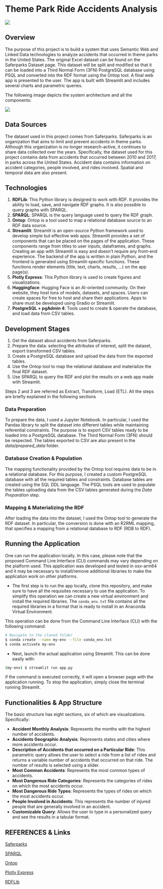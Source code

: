 # Theme Park Ride Accidents Analysis

<img src="./img/overview.png">

## Overview

The purpose of this project is to build a system that uses Semantic Web and Linked Data technologies to analyze accidents that occurred in theme parks in the United States. The original Excel dataset can be found on the Saferparks Dataset page. This dataset will be split and modified so that it can be loaded into a Third Normal Form (3FN) PostgreSQL database using PSQL and converted into the RDF format using the Ontop tool. A final web app is presented to the user. The app is built with Streamlit and includes several charts and parametric queries. 

The following image depicts the system architecture and all the components:

<img src="./img/Architecture.png">

## Data Sources

The dataset used in this project comes from Saferparks. Saferparks is an organization that aims to limit and prevent accidents in theme parks. Although this organization is no longer research-active, it continues to share data collected over the years. Specifically, the dataset
used for this project contains data from accidents that occurred between 2010 and 2017, in parks across the United States. Accident data contains information on accident categories, people involved, and rides involved. Spatial and temporal data are also present.


## Technologies

1. **RDFLib**: This Python library is designed to work with RDF. It provides the ability to load, save, and navigate RDF graphs. It is also possible to query graphs with SPARQL.
2. **SPARQL**: SPARQL is the query language used to query the RDF graph.
3. **Ontop**: Ontop is a tool used to map a relational database source to an RDF data source.
4. **Streamlit**: Streamlit is an open-source Python framework used to develop simple but effective web apps. Streamlit provides a set of components that can be placed on the pages of the application. These components range from titles to user inputs, dataframes, and graphs. Creating an app with Streamlit is easy and doesn't require any front-end experience. The backend of the app is written in plain Python, and the frontend is generated using Streamlit-specific functions. These functions render elements (title, text, charts, results, …) on the app page(s).
5. **Plotly Express**: This Python library is used to create figures and visualizations.
6. **Huggingface**: Hugging Face is an AI-oriented community. On their website, they host tons of models, datasets, and spaces. Users can create spaces for free to host and share their applications. Apps to share must be developed using Gradio or Streamlit.
7. **PostgreSQL + pgAdmin 4**: Tools used to create \& operate the database, and load data from CSV tables.


## Development Stages

1. Get the dataset about accidents from Saferparks.
2. Prepare the data: selecting the attributes of interest, split the dataset, export transformed CSV tables.
3. Create a PostgreSQL database and upload the data from the exported tables.
4. Use the Ontop tool to map the relational database and materialize the final RDF dataset.
5. Use SPARQL to query the RDF and plot the results on a web app made with Streamlit.

Steps 2 and 3 are referred as Extract, Transform, Load (ETL). All the steps are briefly
explained in the following sections


### Data Preparation

To prepare the data, I used a Jupyter Notebook. In particular, I used the Pandas library to split the dataset into different tables while maintaining referential constraints. The purpose is to export CSV tables ready to be loaded into a PostgreSQL database. The Third Normal Form (3FN) should be respected. The tables exported to CSV are also present in the *data/prepared_data* folder.

### Database Creation & Population

The mapping functionality provided by the Ontop tool requires data to be in a relational database. For this purpose, I created a custom PostgreSQL database with all the required tables and constraints. Database tables are created using the SQL DDL language. The PSQL tools are used to populate the tables uploading data from the CSV tables generated during the *Data Preparation* step.


### Mapping & Materializing the RDF

After loading the data into the dataset, I used the Ontop tool to generate the RDF dataset. In particular, the conversion is done with an R2RML mapping, that specifies a mapping from a relational database to RDF (RDB to RDF).


## Running the Application


One can run the application locally. In this case, please note that the proposed Command Line Interface (CLI) commands may vary depending on the platform used. This application was developed and tested in osx-arm64 and it may be necessary to install/remove additional libraries to make the application work on other platforms.

* The first step is to run the app locally, clone this repository, and make sure to have all the requisites necessary to use the application. To simplify this operation we can create a new virtual environment and install the required libraries. The `conda_env.txt` file contains all the required libraries in a format that is ready to install in an Anaconda Virtual Environment.

This operation can be done from the Command Line Interface (CLI) with the following command:
```bash
# Navigate to the cloned folder
$ conda create --name my-env --file conda_env.txt
$ conda activate my-env
```

* Next, launch the actual application using Streamlit. This can be done easily with:

```bash
(my-env) $ streamlit run app.py
```

if the command is executed correctly, it will open a browser page with the application running.
To stop the application, simply close the terminal running Streamlit.


## Functionalities & App Structure

The basic structure has eight sections, six of which are visualizations. Specifically:

* **Accident Monthly Analysis**: Represents the months with the highest number of accidents.
* **Accidents Geographic Analysis**: Represents states and cities where more accidents occur.
* **Description of Accidents that occurred on a Particular Ride**: This parametric query allows the user to select a ride from a list of rides and returns a variable number of accidents that occurred on that ride. The number of results is selected using a slider.
* **Most Common Accidents**: Represents the most common types of accidents.
* **Most Dangerous Ride Categories**: Represents the categories of rides on which the most accidents occur.
* **Most Dangerous Ride Types**: Represents the types of rides on which the most accidents occur.
* **People Involved in Accidents**: This represents the number of injured people that are generally involved in an accident.
* **Customizable Query**: Allows the user to type in a personalized query and see the results in a tabular format.


## REFERENCES & Links
[Saferparks](https://ridesdatabase.org/saferparks)

[SPARQL](https://www.w3.org/TR/rdf-sparql-query/)

[Ontop](https://ontop-vkg.org)

[Plotly Express](https://plotly.com/python/plotly-express/)

[RDFLib](https://rdflib.readthedocs.io/en/stable/)

